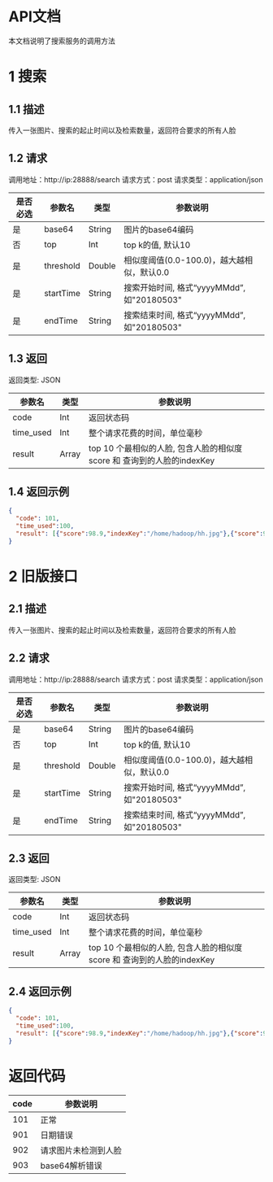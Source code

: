 # API文档

本文档说明了搜索服务的调用方法

# 1 搜索

## 1.1 描述

传入一张图片、搜索的起止时间以及检索数量，返回符合要求的所有人脸
## 1.2 请求
调用地址：http://ip:28888/search
请求方式：post
请求类型：application/json

是否必选  | 参数名 | 类型 | 参数说明  
--------------|--------------|--------------|--------
是 |  base64 | String | 图片的base64编码
否 |  top    | Int | top k的值, 默认10
是 |  threshold | Double | 相似度阈值(0.0-100.0)，越大越相似，默认0.0
是 |  startTime | String | 搜索开始时间, 格式“yyyyMMdd”, 如"20180503"
是 |  endTime | String | 搜索结束时间, 格式“yyyyMMdd”,如"20180503"

## 1.3 返回
返回类型: JSON

参数名 | 类型 | 参数说明
---|---|---
code | Int | 返回状态码
time_used| Int | 整个请求花费的时间，单位毫秒
result | Array | top 10 个最相似的人脸, 包含人脸的相似度score 和 查询到的人脸的indexKey

## 1.4 返回示例

``` json
{
  "code": 101,
  "time_used":100,
  "result": [{"score":98.9,"indexKey":"/home/hadoop/hh.jpg"},{"score":97.6,"indexKey":"/home/hadoop/hh.jpg"}]
}
```
# 2 旧版接口

## 2.1 描述

传入一张图片、搜索的起止时间以及检索数量，返回符合要求的所有人脸
## 2.2 请求
调用地址：http://ip:28888/search
请求方式：post
请求类型：application/json

是否必选  | 参数名 | 类型 | 参数说明  
--------------|--------------|--------------|--------
是 |  base64 | String | 图片的base64编码
否 |  top    | Int | top k的值, 默认10
是 |  threshold | Double | 相似度阈值(0.0-100.0)，越大越相似，默认0.0
是 |  startTime | String | 搜索开始时间, 格式“yyyyMMdd”, 如"20180503"
是 |  endTime | String | 搜索结束时间, 格式“yyyyMMdd”,如"20180503"

## 2.3 返回
返回类型: JSON

参数名 | 类型 | 参数说明
---|---|---
code | Int | 返回状态码
time_used| Int | 整个请求花费的时间，单位毫秒
result | Array | top 10 个最相似的人脸, 包含人脸的相似度score 和 查询到的人脸的indexKey

## 2.4 返回示例

``` json
{
  "code": 101,
  "time_used":100,
  "result": [{"score":98.9,"indexKey":"/home/hadoop/hh.jpg"},{"score":97.6,"indexKey":"/home/hadoop/hh.jpg"}]
}
```

# 返回代码

code | 参数说明
---|---
101 | 正常
901 | 日期错误
902 | 请求图片未检测到人脸
903 | base64解析错误 

